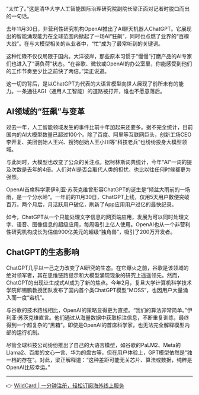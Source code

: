 “太忙了。”这是清华大学人工智能国际治理研究院副院长梁正面对记者时脱口而出的一句话。

去年11月30日，非营利性研究机构OpenAI推出了AI聊天机器人ChatGPT。它展现出的智能涌现能力在全球范围内掀起了一场AI“狂飙”，同时也点燃了业界的“百模大战”。在与大模型相关的从业者中，“忙”成为了最常听到的关键词。

这种忙碌不仅仅局限于国内。大洋彼岸，那些原本习惯于“慢慢”打磨产品的AI专家们也进入了“满负荷”状态。“在谷歌、微软或OpenAI的办公室里，你能感受到他们的工作节奏至少比之前快了两倍。”梁正说道。

这一切的背后，是以ChatGPT为代表的大语言模型向世人展现了前所未有的能力。一条通往AGI（通用人工智能）的道路被打开，谁也不愿意落后。

## AI领域的“狂飙”与变革

过去一年，人工智能领域发生的事件比前十年加起来还要多。据不完全统计，目前国内的AI大模型数量已超过100个。除了百度、阿里等互联网巨头，创新工场CEO李开复、美团创始人王兴、搜狗创始人王小川等“科技老兵”也纷纷投身大模型领域。

与此同时，大模型也改变了公众的关注点。据柯林斯词典统计，今年“AI”一词的提及次数是去年的4倍。人们对AI是否会取代人类的担忧，也比以往任何时候都更为强烈。

OpenAI首席科学家伊利亚·苏茨克维曾形容ChatGPT的诞生是“倾盆大雨前的一场雨，是一个分水岭”。一年前的11月30日，ChatGPT上线，仅用5天用户数便突破百万。两个月后，月活跃用户破亿，刷新了App应用用户过亿的最快纪录。

如今，ChatGPT从一个只能处理文字信息的网页端应用，发展为可以同时处理文字、语音、图像信息的超级应用，每周吸引上亿人使用。OpenAI也从一个非营利性研究机构成长为估值900亿美元的超级“独角兽”，吸引了200万开发者。

## ChatGPT的生态影响

ChatGPT几乎以一己之力改变了AI研究的生态。在它爆火之前，谷歌是该领域的绝对领军者，其在思维链路提示和大模型涌现现象的研究上遥遥领先。然而，ChatGPT的出现让生成式AI成为了新的焦点。今年2月，复旦大学计算机科学技术学院邱锡鹏教授团队发布了国内首个类ChatGPT模型“MOSS”，也因用户大量涌入而一度“宕机”。

与谷歌的技术路线相比，OpenAI的策略显得更为直接。“我们的算法非常简单。”伊利亚·苏茨克维直言。他们通过从海量数据中获取标注信息，不断重复训练，最终得到一个超复杂的“黑箱”。即使是OpenAI的首席科学家，也无法完全解释模型内部的运行机制。

尽管全球科技公司纷纷推出了自己的大语言模型，如谷歌的PaLM2、Meta的Llama2、百度的文心一言、华为的盘古等，但在用户体验上，GPT模型依然是“独一档的存在”。对此，梁正解释道：“这种差距可能无关芯片、算法或数据，纯粹是OpenAI比较幸运。”

---

👉 [WildCard | 一分钟注册，轻松订阅海外线上服务](https://bit.ly/bewildcard)